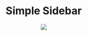 
<div align="center">
  <h1>Simple Sidebar</h1>
  <img src="https://github.com/calvinpl/sidebar/blob/main/Hnet-image.gif">
</div>
